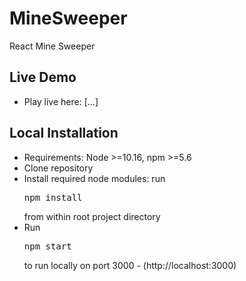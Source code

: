 # MineSweeper
React Mine Sweeper

## Live Demo
- Play live here: [...]

## Local Installation
<ul>
  <li>Requirements: Node >=10.16, npm >=5.6</li>
  <li>Clone repository</li>
  <li>Install required node modules: run <pre>npm install</pre> from within root project directory</li>
  <li>Run <pre>npm start</pre> to run locally on port 3000 - (http://localhost:3000)</li>
</ul>
